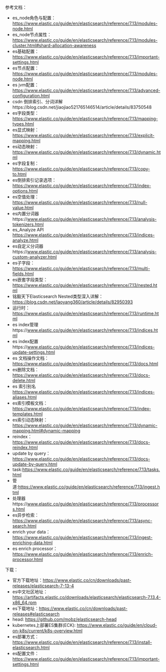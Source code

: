 参考文档：
- es_node角色与配置：https://www.elastic.co/guide/en/elasticsearch/reference/7.13/modules-node.html
- es_node节点属性：https://www.elastic.co/guide/en/elasticsearch/reference/7.13/modules-cluster.html#shard-allocation-awareness
- es基础配置：https://www.elastic.co/guide/en/elasticsearch/reference/7.13/important-settings.html
- es节点配置：https://www.elastic.co/guide/en/elasticsearch/reference/7.13/modules-node.html
- es jvm配置：https://www.elastic.co/guide/en/elasticsearch/reference/7.13/advanced-configuration.html
- csdn 倒排索引、分词详解https://blog.csdn.net/jiaojiao521765146514/article/details/83750548
- es字段类型：https://www.elastic.co/guide/en/elasticsearch/reference/7.13/mapping-types.html
- es显式映射：https://www.elastic.co/guide/en/elasticsearch/reference/7.13/explicit-mapping.html
- es动态映射：https://www.elastic.co/guide/en/elasticsearch/reference/7.13/dynamic.html
- es字段复制：https://www.elastic.co/guide/en/elasticsearch/reference/7.13/copy-to.html
- es倒排索引记录选项：https://www.elastic.co/guide/en/elasticsearch/reference/7.13/index-options.html
- es空值处理：https://www.elastic.co/guide/en/elasticsearch/reference/7.13/null-value.html
- es内置分词器https://www.elastic.co/guide/en/elasticsearch/reference/7.13/analysis-tokenizers.html
- es_Analyze API https://www.elastic.co/guide/en/elasticsearch/reference/7.13/indices-analyze.html
- es自定义分词器https://www.elastic.co/guide/en/elasticsearch/reference/7.13/analysis-custom-analyzer.html
- es子字段：https://www.elastic.co/guide/en/elasticsearch/reference/7.13/multi-fields.html
- es嵌套字段类型：https://www.elastic.co/guide/en/elasticsearch/reference/7.13/nested.html
- 铭毅天下Elasticsearch Nested类型深入详解：https://blog.csdn.net/laoyang360/article/details/82950393
- 运行时：https://www.elastic.co/guide/en/elasticsearch/reference/7.13/runtime.html
- es index管理https://www.elastic.co/guide/en/elasticsearch/reference/7.13/indices.html
- es index配置https://www.elastic.co/guide/en/elasticsearch/reference/7.13/indices-update-settings.html
- es 文档操作文档：https://www.elastic.co/guide/en/elasticsearch/reference/7.13/docs.html
- es删除文档：https://www.elastic.co/guide/en/elasticsearch/reference/7.13/docs-delete.html
- es 索引别名 https://www.elastic.co/guide/en/elasticsearch/reference/7.13/indices-aliases.html
- es索引模板文档：https://www.elastic.co/guide/en/elasticsearch/reference/7.13/index-templates.html
- es索引动态映射：https://www.elastic.co/guide/en/elasticsearch/reference/7.13/dynamic-mapping.html#dynamic-mapping
- reindex：https://www.elastic.co/guide/en/elasticsearch/reference/7.13/docs-reindex.html
- update by query：https://www.elastic.co/guide/en/elasticsearch/reference/7.13/docs-update-by-query.html
- task:https://www.elastic.co/guide/en/elasticsearch/reference/7.13/tasks.html
- 管道:https://www.elastic.co/guide/en/elasticsearch/reference/7.13/ingest.html
- 处理器https://www.elastic.co/guide/en/elasticsearch/reference/7.13/processors.html
- es异步检索：https://www.elastic.co/guide/en/elasticsearch/reference/7.13/async-search.html
- enrich your data：https://www.elastic.co/guide/en/elasticsearch/reference/7.13/ingest-enriching-data.html
- es enrich processor：https://www.elastic.co/guide/en/elasticsearch/reference/7.13/enrich-processor.html




下载：
- 官方下载地址：https://www.elastic.co/cn/downloads/past-releases/elasticsearch-7-13-4
- es中文社区地址：https://artifacts.elastic.co/downloads/elasticsearch/elasticsearch-7.13.4-x86_64.rpm
- es下载地址：https://www.elastic.co/cn/downloads/past-releases#elasticsearch
- head: https://github.com/mobz/elasticsearch-head
- kubernetes上部署ES集群(ECK): https://www.elastic.co/guide/en/cloud-on-k8s/current/k8s-overview.html
- es部署方式：https://www.elastic.co/guide/en/elasticsearch/reference/7.13/install-elasticsearch.html
- es配置文件：https://www.elastic.co/guide/en/elasticsearch/reference/7.13/important-settings.html
